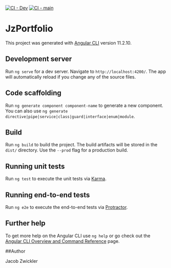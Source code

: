 [![CI - Dev](https://github.com/Zwiqler94/jz-portfolio/actions/workflows/dev.yml/badge.svg?branch=development)](https://github.com/Zwiqler94/jz-portfolio/actions/workflows/dev.yml) [![CI - main](https://github.com/Zwiqler94/jz-portfolio/actions/workflows/main.yml/badge.svg?branch=main)](https://github.com/Zwiqler94/jz-portfolio/actions/workflows/main.yml)


# JzPortfolio

This project was generated with [Angular CLI](https://github.com/angular/angular-cli) version 11.2.10.

## Development server

Run `ng serve` for a dev server. Navigate to `http://localhost:4200/`. The app will automatically reload if you change any of the source files.

## Code scaffolding

Run `ng generate component component-name` to generate a new component. You can also use `ng generate directive|pipe|service|class|guard|interface|enum|module`.

## Build

Run `ng build` to build the project. The build artifacts will be stored in the `dist/` directory. Use the `--prod` flag for a production build.

## Running unit tests

Run `ng test` to execute the unit tests via [Karma](https://karma-runner.github.io).

## Running end-to-end tests

Run `ng e2e` to execute the end-to-end tests via [Protractor](http://www.protractortest.org/).

## Further help

To get more help on the Angular CLI use `ng help` or go check out the [Angular CLI Overview and Command Reference](https://angular.io/cli) page.

##Author

Jacob Zwickler
